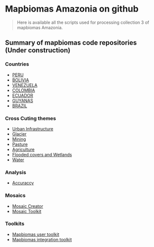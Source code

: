 # Mapbiomas Amazonia on github

> Here is available all the scripts used for processing collection 3 of mapbiomas Amazonia.

## Summary of mapbiomas code repositories (Under construction)

### Countries
* [PERU](https://raisgmb.github.io/aviso-mb-web/)      <!-- https://github.com/mapbiomas-brazil/amazon  -->
* [BOLIVIA](https://raisgmb.github.io/aviso-mb-web/)
* [VENEZUELA](https://raisgmb.github.io/aviso-mb-web/)
* [COLOMBIA](https://raisgmb.github.io/aviso-mb-web/)
* [ECUADOR](https://raisgmb.github.io/aviso-mb-web/)
* [GUYANAS](https://raisgmb.github.io/aviso-mb-web/)
* [BRAZIL](https://raisgmb.github.io/aviso-mb-web/)

### Cross Cuting themes
* [Urban Infrastructure](https://raisgmb.github.io/aviso-mb-web/)
* [Glacier](https://raisgmb.github.io/aviso-mb-web/)
* [Mining](https://raisgmb.github.io/aviso-mb-web/)
* [Pasture](https://raisgmb.github.io/aviso-mb-web/)
* [Agriculture](https://raisgmb.github.io/aviso-mb-web/)
* [Flooded covers and Wetlands](https://raisgmb.github.io/aviso-mb-web/)
* [Water](https://raisgmb.github.io/aviso-mb-web/)

### Analysis

* [Accuraccy](https://raisgmb.github.io/aviso-mb-web/)  <!---POR DEFINIR -->

### Mosaics
* [Mosaic Creator](https://raisgmb.github.io/aviso-mb-web/)
* [Mosaic Toolkit](https://raisgmb.github.io/aviso-mb-web/)

### Toolkits
* [Mapbiomas user toolkit](https://github.com/mapbiomas-brazil/user-toolkit)
* [Mapbiomas integration toolkit](https://raisgmb.github.io/aviso-mb-web/)

<!--
**raisgmb/raisgmb** is a ✨ _special_ ✨ repository because its `README.md` (this file) appears on your GitHub profile.

Here are some ideas to get you started:

- 🔭 I’m currently working on ...
- 🌱 I’m currently learning ...
- 👯 I’m looking to collaborate on ...
- 🤔 I’m looking for help with ...
- 💬 Ask me about ...
- 📫 How to reach me: ...
- 😄 Pronouns: ...
- ⚡ Fun fact: ...
-->
